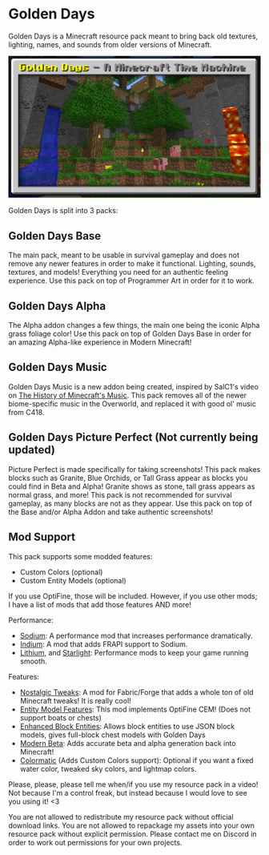 # Golden Days
Golden Days is a Minecraft resource pack meant to bring back old textures, lighting, names, and sounds from older versions of Minecraft.

<img src="./cover.png">

Golden Days is split into 3 packs:
## Golden Days Base    
The main pack, meant to be usable in survival gameplay and does not remove any newer features in order to make it functional. Lighting, sounds, textures, and models! Everything you need for an authentic feeling experience. Use this pack on top of Programmer Art in order for it to work.
## Golden Days Alpha
The Alpha addon changes a few things, the main one being the iconic Alpha grass foliage color! Use this pack on top of Golden Days Base in order for an amazing Alpha-like experience in Modern Minecraft!
## Golden Days Music
Golden Days Music is a new addon being created, inspired by SalC1's video on [The History of Minecraft's Music](https://www.youtube.com/watch?v=PX5LW6ICYY0). This pack removes all of the newer biome-specific music in the Overworld, and replaced it with good ol' music from C418.
## Golden Days Picture Perfect (Not currently being updated)
Picture Perfect is made specifically for taking screenshots! This pack makes blocks such as Granite, Blue Orchids, or Tall Grass appear as blocks you could find in Beta and Alpha! Granite shows as stone, tall grass appears as normal grass, and more! This pack is not recommended for survival gameplay, as many blocks are not as they appear. Use this pack on top of the Base and/or Alpha Addon and take authentic screenshots!

    
## Mod Support
This pack supports some modded features:
- Custom Colors (optional)
- Custom Entity Models (optional)

If you use OptiFine, those will be included. However, if you use other mods; I have a list of mods that add those features AND more!

Performance:
- [Sodium](https://modrinth.com/mod/sodium): A performance mod that increases performance dramatically.
- [Indium](https://modrinth.com/mod/indium): A mod that adds FRAPI support to Sodium.
- [Lithium](https://modrinth.com/mod/lithium), and [Starlight](https://modrinth.com/mod/starlight): Performance mods to keep your game running smooth.

Features:
- [Nostalgic Tweaks](https://modrinth.com/mod/nostalgic-tweaks): A mod for Fabric/Forge that adds a whole ton of old Minecraft tweaks! It is really cool!
- [Entity Model Features](https://modrinth.com/mod/entity-model-features): This mod implements OptiFine CEM! (Does not support boats or chests)
- [Enhanced Block Entities](https://modrinth.com/mod/ebe): Allows block entities to use JSON block models, gives full-block chest models with Golden Days
- [Modern Beta](https://www.curseforge.com/minecraft/mc-mods/modern-beta): Adds accurate beta and alpha generation back into Minecraft!
- [Colormatic](https://modrinth.com/mod/colormatic) (Adds Custom Colors support): Optional if you want a fixed water color, tweaked sky colors, and lightmap colors.

Please, please, please tell me when/if you use my resource pack in a video! Not because I'm a control freak, but instead because I would love to see you using it! <3

You are not allowed to redistribute my resource pack without official download links. You are not allowed to repackage my assets into your own resource pack without explicit permission. Please contact me on Discord in order to work out permissions for your own projects.
